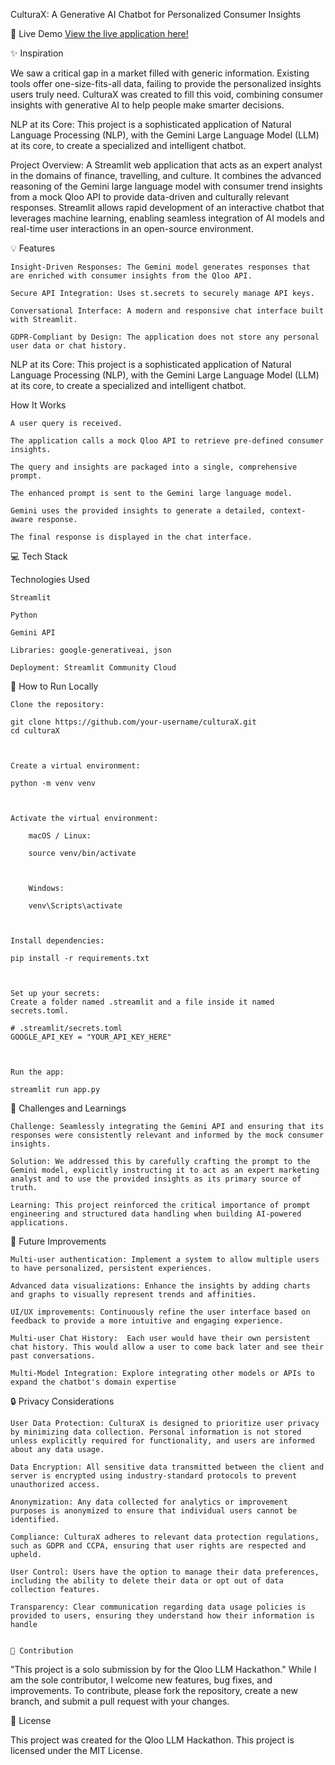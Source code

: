 CulturaX: A Generative AI Chatbot for Personalized Consumer Insights

🚀 Live Demo
[View the live application here!](https://culturax-mpq4vqtzks9kfs6866m7ah.streamlit.app/)

✨ Inspiration

We saw a critical gap in a market filled with generic information. Existing tools offer one-size-fits-all data, failing to provide the personalized insights users truly need. CulturaX was created to fill this void, combining consumer insights with generative AI to help people make smarter decisions. 

NLP at its Core: This project is a sophisticated application of Natural Language Processing (NLP), with the Gemini Large Language Model (LLM) at its core, to create a specialized and intelligent chatbot.

Project Overview: A Streamlit web application that acts as an expert analyst in the domains of finance, travelling, and culture. It combines the advanced reasoning of the Gemini large language model with consumer trend insights from a mock Qloo API to provide data-driven and culturally relevant responses. Streamlit allows rapid development of an interactive chatbot that leverages machine learning, enabling seamless integration of AI models and real-time user interactions in an open-source environment.

💡 Features

    Insight-Driven Responses: The Gemini model generates responses that are enriched with consumer insights from the Qloo API.

    Secure API Integration: Uses st.secrets to securely manage API keys.

    Conversational Interface: A modern and responsive chat interface built with Streamlit.

    GDPR-Compliant by Design: The application does not store any personal user data or chat history.

NLP at its Core: This project is a sophisticated application of Natural Language Processing (NLP), with the Gemini Large Language Model (LLM) at its core, to create a specialized and intelligent chatbot.

How It Works

    A user query is received.

    The application calls a mock Qloo API to retrieve pre-defined consumer insights.

    The query and insights are packaged into a single, comprehensive prompt.

    The enhanced prompt is sent to the Gemini large language model.

    Gemini uses the provided insights to generate a detailed, context-aware response.

    The final response is displayed in the chat interface.

💻 Tech Stack

Technologies Used

    Streamlit

    Python

    Gemini API

    Libraries: google-generativeai, json

    Deployment: Streamlit Community Cloud

🔧 How to Run Locally

    Clone the repository:

    git clone https://github.com/your-username/culturaX.git
    cd culturaX



    Create a virtual environment:

    python -m venv venv



    Activate the virtual environment:

        macOS / Linux:

        source venv/bin/activate



        Windows:

        venv\Scripts\activate



    Install dependencies:

    pip install -r requirements.txt



    Set up your secrets:
    Create a folder named .streamlit and a file inside it named secrets.toml.

    # .streamlit/secrets.toml
    GOOGLE_API_KEY = "YOUR_API_KEY_HERE"



    Run the app:

    streamlit run app.py



🚧 Challenges and Learnings

    Challenge: Seamlessly integrating the Gemini API and ensuring that its responses were consistently relevant and informed by the mock consumer insights.

    Solution: We addressed this by carefully crafting the prompt to the Gemini model, explicitly instructing it to act as an expert marketing analyst and to use the provided insights as its primary source of truth.

    Learning: This project reinforced the critical importance of prompt engineering and structured data handling when building AI-powered applications.

🎯 Future Improvements

    Multi-user authentication: Implement a system to allow multiple users to have personalized, persistent experiences.

    Advanced data visualizations: Enhance the insights by adding charts and graphs to visually represent trends and affinities.

    UI/UX improvements: Continuously refine the user interface based on feedback to provide a more intuitive and engaging experience.

    Multi-user Chat History:  Each user would have their own persistent chat history. This would allow a user to come back later and see their past conversations.

    Multi-Model Integration: Explore integrating other models or APIs to expand the chatbot's domain expertise

🔒 Privacy Considerations

    User Data Protection: CulturaX is designed to prioritize user privacy by minimizing data collection. Personal information is not stored unless explicitly required for functionality, and users are informed about any data usage.

    Data Encryption: All sensitive data transmitted between the client and server is encrypted using industry-standard protocols to prevent unauthorized access.

    Anonymization: Any data collected for analytics or improvement purposes is anonymized to ensure that individual users cannot be identified.

    Compliance: CulturaX adheres to relevant data protection regulations, such as GDPR and CCPA, ensuring that user rights are respected and upheld.

    User Control: Users have the option to manage their data preferences, including the ability to delete their data or opt out of data collection features.

    Transparency: Clear communication regarding data usage policies is provided to users, ensuring they understand how their information is handle

    
    🤝 Contribution
"This project is a solo submission by for the Qloo LLM Hackathon." While I am the sole contributor, I welcome new features, bug fixes, and improvements. To contribute, please fork the repository, create a new branch, and submit a pull request with your changes.

📄 License

This project was created for the Qloo LLM Hackathon. This project is licensed under the MIT License.

